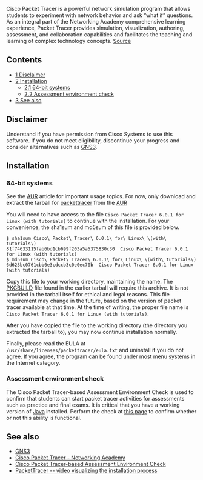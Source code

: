 Cisco Packet Tracer is a powerful network simulation program that allows students to experiment with network behavior and ask “what if” questions. As an integral part of the Networking Academy comprehensive learning experience, Packet Tracer provides simulation, visualization, authoring, assessment, and collaboration capabilities and facilitates the teaching and learning of complex technology concepts. [Source](https://www.netacad.com/web/about-us/cisco-packet-tracer)

## Contents

*   [1 Disclaimer](#Disclaimer)
*   [2 Installation](#Installation)
    *   [2.1 64-bit systems](#64-bit_systems)
    *   [2.2 Assessment environment check](#Assessment_environment_check)
*   [3 See also](#See_also)

## Disclaimer

Understand if you have permission from Cisco Systems to use this software. If you do not meet eligibility, discontinue your progress and consider alternatives such as [GNS3](/index.php/GNS3 "GNS3").

## Installation

### 64-bit systems

See the [AUR](/index.php/AUR "AUR") article for important usage topics. For now, only download and extract the tarball for [packettracer](https://aur.archlinux.org/packages/packettracer/) from the [AUR](/index.php/AUR "AUR")

You will need to have access to the file `Cisco Packet Tracer 6.0.1 for Linux (with tutorials)` to continue with the installation. For your convenience, the sha1sum and md5sum of this file is provided below.

```
$ sha1sum Cisco\ Packet\ Tracer\ 6.0.1\ for\ Linux\ \(with\ tutorials\)
81f74633115fab6bd1cb699f203a5a5375830c30  Cisco Packet Tracer 6.0.1 for Linux (with tutorials)
$ md5sum Cisco\ Packet\ Tracer\ 6.0.1\ for\ Linux\ \(with\ tutorials\)
6d623bc0761cbb6e3cdccb3c0e0ec70b  Cisco Packet Tracer 6.0.1 for Linux (with tutorials)

```

Copy this file to your working directory, maintaining the name. The [PKGBUILD](/index.php/PKGBUILD "PKGBUILD") file found in the earlier tarball will require this archive. It is not provided in the tarball itself for ethical and legal reasons. This file requirement may change in the future, based on the version of packet tracer available at that time. At the time of writing, the proper file name is `Cisco Packet Tracer 6.0.1 for Linux (with tutorials)`.

After you have copied the file to the working directory (the directory you extracted the tarball to), you may now continue installation normally.

Finally, please read the EULA at `/usr/share/licenses/packettracer/eula.txt` and uninstall if you do not agree. If you agree, the program can be found under most menu systems in the Internet category.

### Assessment environment check

The Cisco Packet Tracer-based Assessment Environment Check is used to confirm that students can start packet tracer activities for assessments such as practice and final exams. It is critical that you have a working version of [Java](/index.php/Java "Java") installed. Perform the check at [this page](http://skills.netacad.net/check/check.html) to confirm whether or not this ability is functional.

## See also

*   [GNS3](/index.php/GNS3 "GNS3")
*   [Cisco Packet Tracer - Networking Academy](https://www.netacad.com/web/about-us/cisco-packet-tracer)
*   [Cisco Packet Tracer-based Assessment Environment Check](http://skills.netacad.net/check/check.html)
*   [PacketTracer -- video visualizing the installation process](https://youtu.be/NPJpQrZ1C_s)